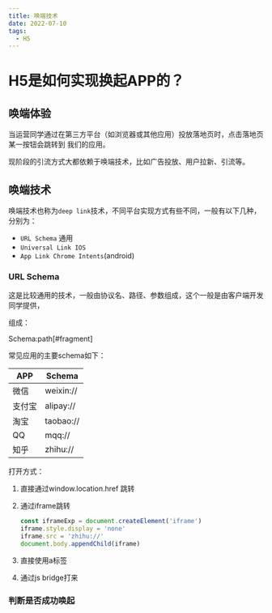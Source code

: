 ```yaml
---
title: 唤端技术
date: 2022-07-10
tags:
  - H5
---
```

# H5是如何实现换起APP的？

## 唤端体验

当运营同学通过在第三方平台（如浏览器或其他应用）投放落地页时，点击落地页某一按钮会跳转到 我们的应用。

现阶段的引流方式大都依赖于唤端技术，比如广告投放、用户拉新、引流等。



## 唤端技术

唤端技术也称为`deep link`技术，不同平台实现方式有些不同，一般有以下几种，分别为：

- `URL Schema` 通用
- `Universal Link IOS`
- `App Link Chrome Intents`(android)

### URL Schema

这是比较通用的技术，一般由协议名、路径、参数组成，这个一般是由客户端开发同学提供，

组成：

Schema:path[#fragment]

常见应用的主要schema如下：

| APP    | Schema    |
| ------ | --------- |
| 微信   | weixin:// |
| 支付宝 | alipay:// |
| 淘宝   | taobao:// |
| QQ     | mqq://    |
| 知乎   | zhihu://  |

打开方式：

1. 直接通过window.location.href 跳转

2. 通过iframe跳转

    ```js
    const iframeExp = document.createElement('iframe')
    iframe.style.display = 'none'
    iframe.src = 'zhihu://'
    document.body.appendChild(iframe)
    
    ```

3. 直接使用a标签
4. 通过js bridge打来



### 判断是否成功唤起

